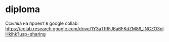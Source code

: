 # diploma

Ссылка на проект в google collab: https://colab.research.google.com/drive/1Y3aTfRFJ6a6FKdZM89_INCZO3nlHkihk?usp=sharing
